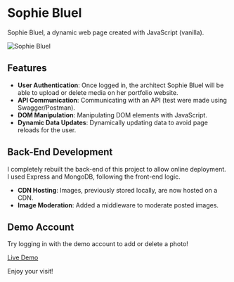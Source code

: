 # Sophie Bluel

Sophie Bluel, a dynamic web page created with JavaScript (vanilla).

![Sophie Bluel]([https://www.cams-code-projects.com/img-projects/sophie-bluel/sophie-bluel-picture-1.webp](https://kevin-bret.github.io/MY_PICTURES/images/portfolio/projects/bluel/Sophie-bluel-Mockup.webp))

## Features

- **User Authentication**: Once logged in, the architect Sophie Bluel will be able to upload or delete media on her portfolio website.
- **API Communication**: Communicating with an API (test were made using Swagger/Postman).
- **DOM Manipulation**: Manipulating DOM elements with JavaScript.
- **Dynamic Data Updates**: Dynamically updating data to avoid page reloads for the user.

## Back-End Development

I completely rebuilt the back-end of this project to allow online deployment. I used Express and MongoDB, following the front-end logic.

- **CDN Hosting**: Images, previously stored locally, are now hosted on a CDN.
- **Image Moderation**: Added a middleware to moderate posted images.

## Demo Account

Try logging in with the demo account to add or delete a photo!

[Live Demo](https://sophie-bluel-architecte-iota.vercel.app/)

Enjoy your visit!
